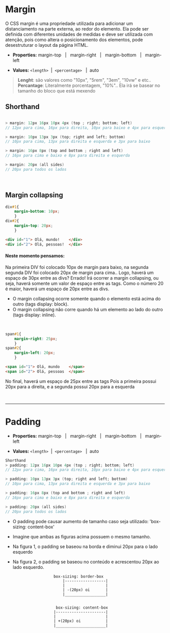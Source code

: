 # Margin 
O CSS margin é uma propriedade utilizada para adicionar um distanciamento na parte externa, ao redor do elemento. Ela pode ser definida com diferentes unidades de medidas e deve ser utilizada com atenção, pois como altera o posicionamento dos elementos, pode desestruturar o layout da página HTML.


- __Properties:__   margin-top &nbsp;&nbsp;|&nbsp;&nbsp; margin-right &nbsp;&nbsp;|&nbsp;&nbsp; margin-bottom &nbsp;&nbsp;|&nbsp;&nbsp; margin-left  

- __Values:__ `<length>`&nbsp;&nbsp;|&nbsp;&nbsp;`<percentage>` &nbsp;&nbsp;|&nbsp;&nbsp;auto 

> __Lenght__: são valores como "10px", "5rem", "3em", "10vw" e etc.. </br>
> __Percantage__: Literalmente porcentagem, "10%".. Ela irá se basear no tamanho do bloco que está mexendo

## Shorthand
```c#

> margin: 12px 16px 10px 4px (top ; right; bottom; left)
// 12px para cima, 16px para direita, 10px para baixo e 4px para esquerda

> margin: 10px 13px 3px (top; right and left; bottom)
// 10px para cima, 13px para direita e esquerda e 3px para baixo

> margin: 16px 8px (top and bottom ; right and left)
// 16px para cima e baixo e 8px para direita e esquerda

> margin: 20px (all sides)
// 20px para todos os lados
```

</br>


## Margin collapsing
```css
div#1{ 
    margin-bottom: 10px;
    }
div#2{ 
    margin-top: 20px;
    }
```
```html
<div id="1"> Olá, mundo!    </div>
<div id="2"> Olá, pessoas!  </div>
```

#### Neste momento pensamos: 
Na primeira DIV foi colocado 10px de margin para baixo, na segunda segunda DIV foi colocado 20px de margin para cima.. Logo, haverá um espaço de 30px entre as divs? Errado! 
Irá ocorrer a margin collapsing, ou seja, haverá somente um valor de espaço entre as tags.
Como o número 20 é maior, haverá um espaço de 20px entre as divs. 

* O margin collapsing ocorre somente quando o elemento está acima do outro (tags display: block).
* O margin collapsing não corre quando há um elemento ao lado do outro (tags display: inline).

</br>

```css
span#1{ 
    margin-right: 25px;
    }
span#2{ 
    margin-left: 20px;
    }
```
```html
<span id="1"> Olá, mundo    </span>
<span id="2"> Olá, pessoas  </span>
```
No final, haverá um espaço de 25px entre as tags 
Pois a primeira possui 20px para a direita, e a segunda possui 20px para a esquerda

</br>

_____________________________________________________________________
# Padding
- __Properties:__   margin-top &nbsp;&nbsp;|&nbsp;&nbsp; margin-right &nbsp;&nbsp;|&nbsp;&nbsp; margin-bottom &nbsp;&nbsp;|&nbsp;&nbsp; margin-left  

- __Values:__ `<length>`&nbsp;&nbsp;|&nbsp;&nbsp;`<percentage>` &nbsp;&nbsp;|&nbsp;&nbsp;auto 
```cs
Shorthand
> padding: 12px 16px 10px 4px (top ; right; bottom; left)
// 12px para cima, 16px para direita, 10px para baixo e 4px para esquerda

> padding: 10px 13px 3px (top; right and left; bottom)
// 10px para cima, 13px para direita e esquerda e 3px para baixo

> padding: 16px 8px (top and bottom ; right and left)
// 16px para cima e baixo e 8px para direita e esquerda

> padding: 20px (all sides)
// 20px para todos os lados
```

* O padding pode causar aumento de tamanho caso seja utilizado: 'box-sizing: content-box'

- Imagine que ambas as figuras acima possuem o mesmo tamanho.
- Na figura 1, o padding se baseou na borda e diminui 20px para o lado esquerdo
- Na figura 2, o padding se baseou no conteúdo e acrescentou 20px ao lado esquerdo.

                        box-sizing: border-box                
                            |------------------|
                            |                  |
                            | -(20px) oi       | 
                            |__________________|


                         box-sizing: content-box 
                        |----------------------|
                        |                      |
                        | +(20px) oi           |
                        |______________________|


